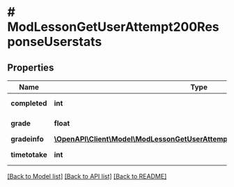 # # ModLessonGetUserAttempt200ResponseUserstats

## Properties

Name | Type | Description | Notes
------------ | ------------- | ------------- | -------------
**completed** | **int** | Time completed. | [default to null]
**grade** | **float** | Attempt final grade. | [default to null]
**gradeinfo** | [**\OpenAPI\Client\Model\ModLessonGetUserAttempt200ResponseUserstatsGradeinfo**](ModLessonGetUserAttempt200ResponseUserstatsGradeinfo.md) |  | [optional]
**timetotake** | **int** | Time taken. | [default to null]

[[Back to Model list]](../../README.md#models) [[Back to API list]](../../README.md#endpoints) [[Back to README]](../../README.md)
